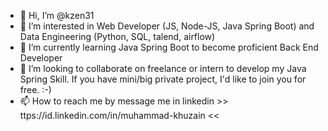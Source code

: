 - 👋 Hi, I’m @kzen31
- 👀 I’m interested in Web Developer (JS, Node-JS, Java Spring Boot) and Data Engineering (Python, SQL, talend, airflow)
- 🌱 I’m currently learning Java Spring Boot to become proficient Back End Developer
- 💞️ I’m looking to collaborate on freelance or intern to develop my Java Spring Skill. If you have mini/big private project, I'd like to join you for free. :-)
- 📫 How to reach me by message me in linkedin >> ttps://id.linkedin.com/in/muhammad-khuzain <<

<!---
kzen31/kzen31 is a ✨ special ✨ repository because its `README.md` (this file) appears on your GitHub profile.
You can click the Preview link to take a look at your changes.
--->
